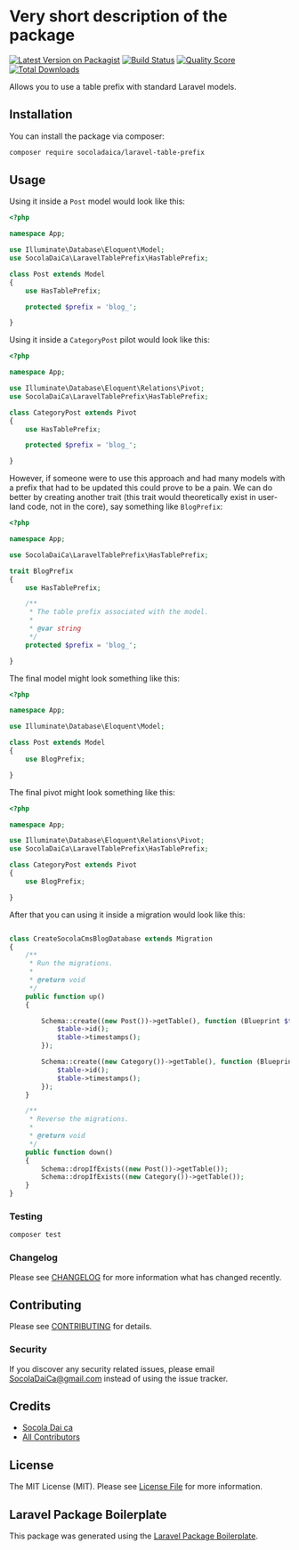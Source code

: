 # Very short description of the package

[![Latest Version on Packagist](https://img.shields.io/packagist/v/socoladaica/laravel-table-prefix.svg?style=flat-square)](https://packagist.org/packages/socoladaica/laravel-table-prefix)
[![Build Status](https://img.shields.io/travis/socoladaica/laravel-table-prefix/master.svg?style=flat-square)](https://travis-ci.org/socoladaica/laravel-table-prefix)
[![Quality Score](https://img.shields.io/scrutinizer/g/socoladaica/laravel-table-prefix.svg?style=flat-square)](https://scrutinizer-ci.com/g/socoladaica/laravel-table-prefix)
[![Total Downloads](https://img.shields.io/packagist/dt/socoladaica/laravel-table-prefix.svg?style=flat-square)](https://packagist.org/packages/socoladaica/laravel-table-prefix)

Allows you to use a table prefix with standard Laravel models.

## Installation

You can install the package via composer:

```bash
composer require socoladaica/laravel-table-prefix
```

## Usage

Using it inside a `Post` model would look like this:

```php
<?php

namespace App;

use Illuminate\Database\Eloquent\Model;
use SocolaDaiCa\LaravelTablePrefix\HasTablePrefix;

class Post extends Model
{
    use HasTablePrefix;

    protected $prefix = 'blog_';

}
```

Using it inside a `CategoryPost` pilot would look like this:

```php
<?php

namespace App;

use Illuminate\Database\Eloquent\Relations\Pivot;
use SocolaDaiCa\LaravelTablePrefix\HasTablePrefix;

class CategoryPost extends Pivot
{
    use HasTablePrefix;

    protected $prefix = 'blog_';

}
```

However, if someone were to use this approach and had many models with a prefix that had to be updated this could prove to be a pain. We can do better by creating another trait (this trait would theoretically exist in user-land code, not in the core), say something like `BlogPrefix`:

```php
<?php

namespace App;

use SocolaDaiCa\LaravelTablePrefix\HasTablePrefix;

trait BlogPrefix
{
    use HasTablePrefix;

    /**
     * The table prefix associated with the model.
     * 
     * @var string
     */
    protected $prefix = 'blog_';

}
```

The final model might look something like this:

```php
<?php

namespace App;

use Illuminate\Database\Eloquent\Model;

class Post extends Model
{
    use BlogPrefix;

}
```

The final pivot might look something like this:

```php
<?php

namespace App;

use Illuminate\Database\Eloquent\Relations\Pivot;
use SocolaDaiCa\LaravelTablePrefix\HasTablePrefix;

class CategoryPost extends Pivot
{
    use BlogPrefix;

}
```
After that you can using it inside a migration would look like this:

```php

class CreateSocolaCmsBlogDatabase extends Migration
{
    /**
     * Run the migrations.
     *
     * @return void
     */
    public function up()
    {

        Schema::create((new Post())->getTable(), function (Blueprint $table) {
            $table->id();
            $table->timestamps();
        });

        Schema::create((new Category())->getTable(), function (Blueprint $table) {
            $table->id();
            $table->timestamps();
        });
    }

    /**
     * Reverse the migrations.
     *
     * @return void
     */
    public function down()
    {
        Schema::dropIfExists((new Post())->getTable());
        Schema::dropIfExists((new Category())->getTable());
    }
}

```

### Testing

``` bash
composer test
```

### Changelog

Please see [CHANGELOG](CHANGELOG.md) for more information what has changed recently.

## Contributing

Please see [CONTRIBUTING](CONTRIBUTING.md) for details.

### Security

If you discover any security related issues, please email SocolaDaiCa@gmail.com instead of using the issue tracker.

## Credits

- [Socola Dai ca](https://github.com/socoladaica)
- [All Contributors](../../contributors)

## License

The MIT License (MIT). Please see [License File](LICENSE.md) for more information.

## Laravel Package Boilerplate

This package was generated using the [Laravel Package Boilerplate](https://laravelpackageboilerplate.com).
